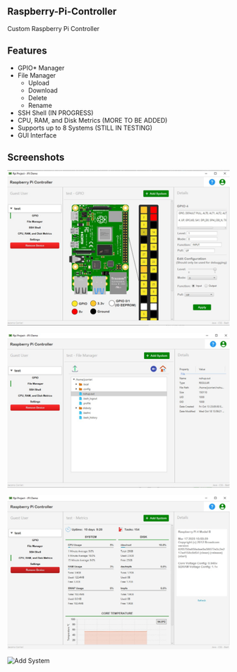 ## Raspberry-Pi-Controller

Custom Raspberry Pi Controller

## Features

- GPIO* Manager
- File Manager 
    - Upload
    - Download
    - Delete
    - Rename
- SSH Shell (IN PROGRESS)
- CPU, RAM, and Disk Metrics (MORE TO BE ADDED)
- Supports up to 8 Systems (STILL IN TESTING)
- GUI Interface

## Screenshots

![GPIO Panel](/gpiosc.jpg?raw=true "GPIO Panel")

![File Manager](/filesc.jpg?raw=true "File Manager")

![Metrics Panel](/metricssc.jpg?raw=true "Metrics Panel")

![Add System](/addsyssc.jpg?raw=true "Add System")


